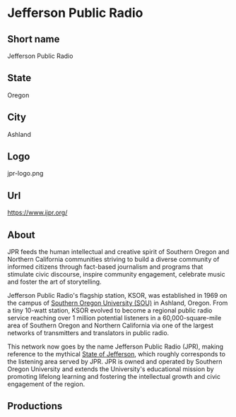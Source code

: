 # Jefferson Public Radio

## Short name

Jefferson Public Radio

## State

Oregon

## City

Ashland

## Logo

jpr-logo.png

## Url

https://www.ijpr.org/

## About

JPR feeds the human intellectual and creative spirit of Southern Oregon and Northern California communities striving to build a diverse community of informed citizens through fact-based journalism and programs that stimulate civic discourse, inspire community engagement, celebrate music and foster the art of storytelling.

Jefferson Public Radio's flagship station, KSOR, was established in 1969 on the campus of [Southern Oregon University (SOU)](https://sou.edu/) in Ashland, Oregon. From a tiny 10-watt station, KSOR evolved to become a regional public radio service reaching over 1 million potential listeners in a 60,000-square-mile area of Southern Oregon and Northern California via one of the largest networks of transmitters and translators in public radio.

This network now goes by the name Jefferson Public Radio (JPR), making reference to the mythical [State of Jefferson](https://www.ijpr.org/state-of-jefferson), which roughly corresponds to the listening area served by JPR. JPR is owned and operated by Southern Oregon University and extends the University's educational mission by promoting lifelong learning and fostering the intellectual growth and civic engagement of the region.

## Productions 
 
